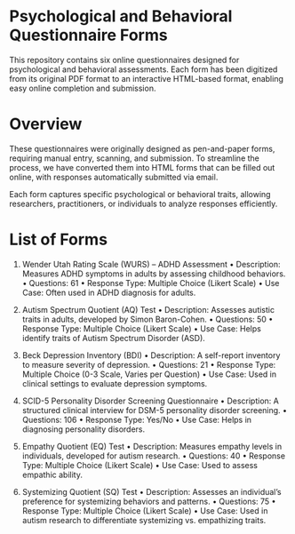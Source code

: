 # Psychological and Behavioral Questionnaire Forms

This repository contains six online questionnaires designed for psychological and behavioral assessments. Each form has been digitized from its original PDF format to an interactive HTML-based format, enabling easy online completion and submission.

# Overview

These questionnaires were originally designed as pen-and-paper forms, requiring manual entry, scanning, and submission. To streamline the process, we have converted them into HTML forms that can be filled out online, with responses automatically submitted via email.

Each form captures specific psychological or behavioral traits, allowing researchers, practitioners, or individuals to analyze responses efficiently.

# List of Forms

1. Wender Utah Rating Scale (WURS) – ADHD Assessment
	•	Description: Measures ADHD symptoms in adults by assessing childhood behaviors.
	•	Questions: 61
	•	Response Type: Multiple Choice (Likert Scale)
	•	Use Case: Often used in ADHD diagnosis for adults.

2. Autism Spectrum Quotient (AQ) Test
	•	Description: Assesses autistic traits in adults, developed by Simon Baron-Cohen.
	•	Questions: 50
	•	Response Type: Multiple Choice (Likert Scale)
	•	Use Case: Helps identify traits of Autism Spectrum Disorder (ASD).

3. Beck Depression Inventory (BDI)
	•	Description: A self-report inventory to measure severity of depression.
	•	Questions: 21
	•	Response Type: Multiple Choice (0-3 Scale, Varies per Question)
	•	Use Case: Used in clinical settings to evaluate depression symptoms.

4. SCID-5 Personality Disorder Screening Questionnaire
	•	Description: A structured clinical interview for DSM-5 personality disorder screening.
	•	Questions: 106
	•	Response Type: Yes/No
	•	Use Case: Helps in diagnosing personality disorders.

5. Empathy Quotient (EQ) Test
	•	Description: Measures empathy levels in individuals, developed for autism research.
	•	Questions: 40
	•	Response Type: Multiple Choice (Likert Scale)
	•	Use Case: Used to assess empathic ability.

6. Systemizing Quotient (SQ) Test
	•	Description: Assesses an individual’s preference for systemizing behaviors and patterns.
	•	Questions: 75
	•	Response Type: Multiple Choice (Likert Scale)
	•	Use Case: Used in autism research to differentiate systemizing vs. empathizing traits.


